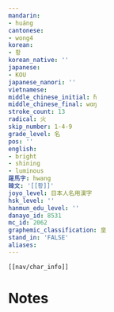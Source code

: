 ```yaml
---
mandarin:
- huáng
cantonese:
- wong4
korean:
- 황
korean_native: ''
japanese:
- KOU
japanese_nanori: ''
vietnamese:
middle_chinese_initial: ɦ
middle_chinese_final: wɑŋ
stroke_count: 13
radical: 火
skip_number: 1-4-9
grade_level: 名
pos: ''
english:
- bright
- shining
- luminous
羅馬字: hwang
韓文: '[[황]]'
joyo_level: 日本人名用漢字
hsk_level: ''
hanmun_edu_level: ''
danayo_id: 8531
mc_id: 2062
graphemic_classification: 皇
stand_in: 'FALSE'
aliases:
---
```

```meta-bind-embed
[[nav/char_info]]
```

# Notes
